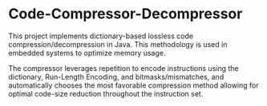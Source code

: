 # Code-Compressor-Decompressor
This project implements dictionary-based lossless code compression/decompression in Java. This methodology is used in embedded systems to optimize memory usage.

The compressor leverages repetition to encode instructions using the dictionary, Run-Length Encoding, and bitmasks/mismatches, and automatically chooses the most favorable compression method allowing for optimal code-size reduction throughout the instruction set.
